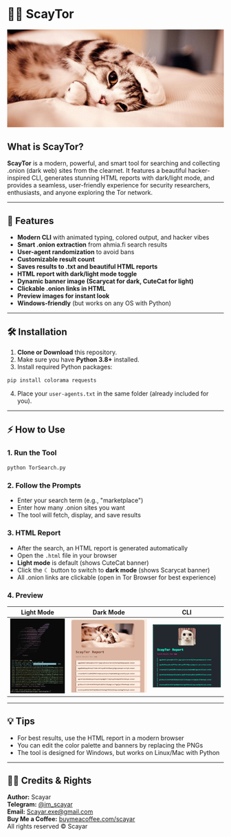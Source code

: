 # 🕵️‍♂️ ScayTor

![Banner](CuteCat.png)

## What is ScayTor?

**ScayTor** is a modern, powerful, and smart tool for searching and collecting .onion (dark web) sites from the clearnet. It features a beautiful hacker-inspired CLI, generates stunning HTML reports with dark/light mode, and provides a seamless, user-friendly experience for security researchers, enthusiasts, and anyone exploring the Tor network.

---

## 🚀 Features

- **Modern CLI** with animated typing, colored output, and hacker vibes
- **Smart .onion extraction** from ahmia.fi search results
- **User-agent randomization** to avoid bans
- **Customizable result count**
- **Saves results to .txt and beautiful HTML reports**
- **HTML report with dark/light mode toggle**
- **Dynamic banner image (Scarycat for dark, CuteCat for light)**
- **Clickable .onion links in HTML**
- **Preview images for instant look**
- **Windows-friendly** (but works on any OS with Python)

---

## 🛠️ Installation

1. **Clone or Download** this repository.
2. Make sure you have **Python 3.8+** installed.
3. Install required Python packages:

```sh
pip install colorama requests
```

4. Place your `user-agents.txt` in the same folder (already included for you).

---

## ⚡ How to Use

### 1. **Run the Tool**

```sh
python TorSearch.py
```

### 2. **Follow the Prompts**
- Enter your search term (e.g., "marketplace")
- Enter how many .onion sites you want
- The tool will fetch, display, and save results

### 3. **HTML Report**
- After the search, an HTML report is generated automatically
- Open the `.html` file in your browser
- **Light mode** is default (shows CuteCat banner)
- Click the ☾ button to switch to **dark mode** (shows Scarycat banner)
- All .onion links are clickable (open in Tor Browser for best experience)

### 4. **Preview**

| Light Mode | Dark Mode | CLI |
|:---:|:---:|:---:|
| ![Light Preview](Perview.png) | ![Dark Preview](Perview1.png) | ![CLI Preview](Perview2.png) |

---

## 💡 Tips
- For best results, use the HTML report in a modern browser
- You can edit the color palette and banners by replacing the PNGs
- The tool is designed for Windows, but works on Linux/Mac with Python

---

## 🧑‍🎤 Credits & Rights

**Author:** Scayar  
**Telegram:** [@im_scayar](https://t.me/im_scayar)  
**Email:** Scayar.exe@gmail.com  
**Buy Me a Coffee:** [buymeacoffee.com/scayar](https://buymeacoffee.com/scayar)  
All rights reserved © Scayar
